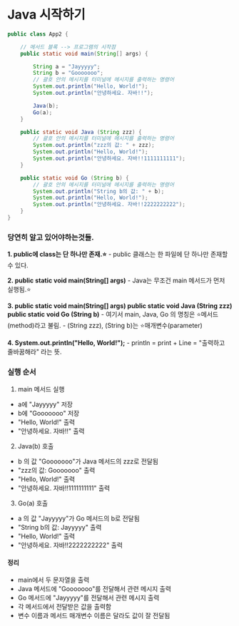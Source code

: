 # Java 시작하기

```java
public class App2 {

    // 메서드 블록 --> 프로그램의 시작점
    public static void main(String[] args) {

        String a = "Jayyyyy";
        String b = "Gooooooo";
        // 괄호 안의 메시지를 터미널에 메시지를 출력하는 명령어
        System.out.println("Hello, World!");
        System.out.println("안녕하세요. 자바!!");

        Java(b);
        Go(a);
    }

    public static void Java (String zzz) {
        // 괄호 안의 메시지를 터미널에 메시지를 출력하는 명령어
        System.out.println("zzz의 값: " + zzz);
        System.out.println("Hello, World!");
        System.out.println("안녕하세요. 자바!!1111111111");
    }

    public static void Go (String b) {
        // 괄호 안의 메시지를 터미널에 메시지를 출력하는 명령어
        System.out.println("String b의 값: " + b);
        System.out.println("Hello, World!");
        System.out.println("안녕하세요. 자바!!2222222222");
    }
}
```
### 당연히 알고 있어야하는것들.
 <b>1. public에 class는 단 하나만 존재.⭐</b>
    - public 클래스는 한 파일에 단 하나만 존재할 수 있다.

 <b>2. public static void main(String[] args)</b>
    - Java는 무조건 main 메서드가 먼저 실행됨.⭐

 <b>3. public static void main(String[] args)
       public static void Java (String zzz)
       public static void Go (String b)</b>
    - 여기서 main, Java, Go 의 명칭은 ⭐메서드(method)라고 불림.
    - (String zzz), (String b)는 ⭐매개변수(parameter)

 <b>4. System.out.println("Hello, World!");</b>
    - println  =  print + Line  =  "출력하고 줄바꿈해라" 라는 뜻.

### 실행 순서
1. main 메서드 실행
 - a에 "Jayyyyy" 저장
 - b에 "Gooooooo" 저장
 - "Hello, World!" 출력
 - "안녕하세요. 자바!!" 출력

2. Java(b) 호출
 - b 의 값 "Gooooooo"가 Java 메서드의 zzz로 전달됨
 - "zzz의 값: Gooooooo" 출력
 - "Hello, World!" 출력
 - "안녕하세요. 자바!!1111111111" 출력

3. Go(a) 호출
 - a 의 값 "Jayyyyy"가 Go 메서드의 b로 전달됨
 - "String b의 값: Jayyyyy" 출력
 - "Hello, World!" 출력
 - "안녕하세요. 자바!!2222222222" 출력
 


#### 정리
 - main에서 두 문자열을 출력
 - Java 메서드에 "Gooooooo"를 전달해서 관련 메시지 출력
 - Go 메서드에 "Jayyyyy"를 전달해서 관련 메시지 출력
 - 각 메서드에서 전달받은 값을 출력함
 - 변수 이름과 메서드 매개변수 이름은 달라도 값이 잘 전달됨